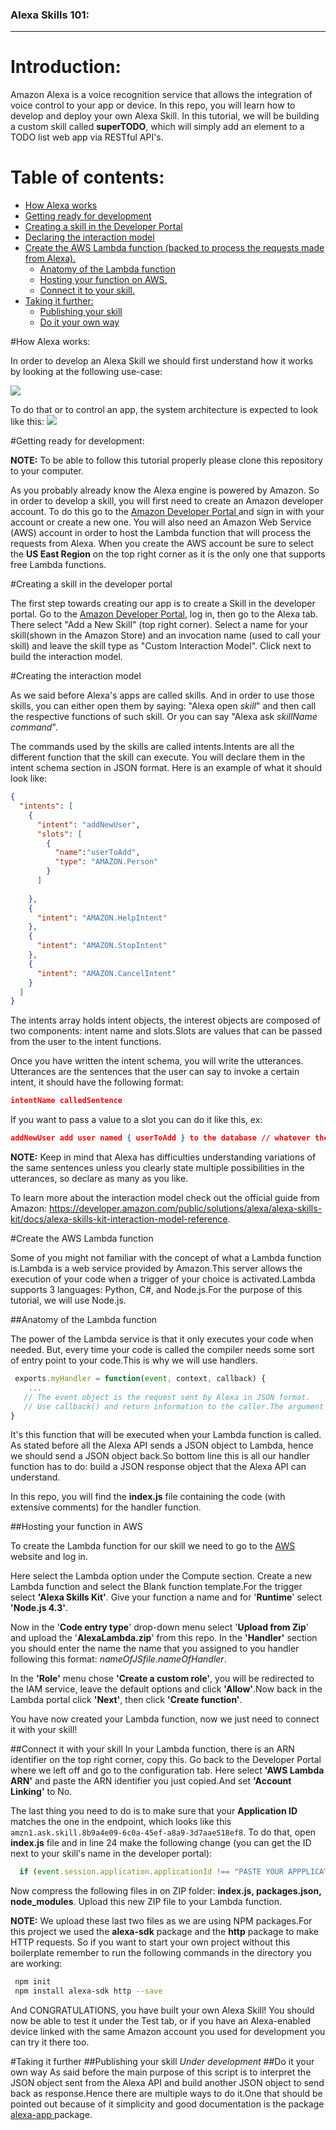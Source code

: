 ### Alexa Skills 101:
---


# Introduction:

Amazon Alexa is a voice recognition service that allows the integration of voice control to your app or device. In this repo, you will learn how to develop and deploy your own Alexa Skill. In this tutorial, we will be building a custom skill called **superTODO**, which will simply add an element to a TODO list web app via RESTful API's.


# Table of contents:

* [How Alexa works](#H1)
* [Getting ready for development](#H2)
* [Creating a skill in the Developer Portal](#H3)
* [Declaring the interaction model](#H4)
* [Create the AWS Lambda function (backed to process the requests made from Alexa).](#H5)
  * [Anatomy of the Lambda function](#H6)
  * [Hosting your function on AWS.](#H7)
  * [Connect it to your skill.](#H8)
* [Taking it further:](#H9)
  * [Publishing your skill](#H11)
  * [Do it your own way](#H12)


#<a name = "H1">How Alexa works</a>:

In order to develop an Alexa Skill we should first understand how it works by looking at the following use-case:

![](https://developer.amazon.com/public/binaries/content/gallery/developerportalpublic/alexa_smart_home_ecosystem.png)

To do that or to control an app, the system architecture is expected to look like this:
![](https://perkinelmer.box.com/shared/static/psnchr8fvqu5njil35yognio1okzkw43.png)

#<a name = "H2">Getting ready for development</a>:

**NOTE:** To be able to follow this tutorial properly please clone this repository to your computer.

As you probably already know the Alexa engine is powered by Amazon. So in order to develop a skill, you will first need to create an Amazon developer account. To do this go to the <a href = "https://developer.amazon.com"> Amazon Developer Portal </a> and sign in with your account or create a new one. You will also need an Amazon Web Service (AWS) account in order to host the Lambda function that will process the requests from Alexa. When you create the AWS account be sure to select the **US East Region** on the top right corner as it is the only one that supports free Lambda functions.

#<a name = "H3">Creating a skill in the developer portal</a>

The first step towards creating our app is to create a Skill in the developer portal. Go to the [Amazon Developer Portal](https://developer.amazon.com/), log in, then go to the Alexa tab. There select "Add a New Skill" (top right corner). Select a name for your skill(shown in the Amazon Store) and an invocation name (used to call your skill) and leave the skill type as "Custom Interaction Model". Click next to build the interaction model.

#<a name = "H4">Creating the interaction model</a>

As we said before Alexa's apps are called skills. And in order to use those skills, you can either open them by saying: "Alexa open _skill_" and then call the respective functions of such skill. Or you can say "Alexa ask _skillName_ _command_".

The commands used by the skills are called intents.Intents are all the different function that the skill can execute. You will declare them in the intent schema section in JSON format. Here is an example of what it should look like: 

```json
{
  "intents": [
    {
      "intent": "addNewUser",
      "slots": [
        {
          "name":"userToAdd",
          "type": "AMAZON.Person"
        }
      ]
      
    },
    {
      "intent": "AMAZON.HelpIntent"
    },
    {
      "intent": "AMAZON.StopIntent"
    },
    {
      "intent": "AMAZON.CancelIntent"
    }
  ]   
}
```
The intents array holds intent objects, the interest objects are composed of two components: intent name and slots.Slots are values that can be passed from the user to the intent functions.

Once you have written the intent schema, you will write the utterances. Utterances are the sentences that the user can say to invoke a certain intent, it should have the following format:
``` json
intentName calledSentence
``` 

If you want to pass a value to a slot you can do it like this, ex:

``` json
addNewUser add user named { userToAdd } to the database // whatever the users says between "named" and "to" will be assigned to the variable "userToAdd"
``` 

**NOTE:** Keep in mind that Alexa has difficulties understanding variations of the same sentences unless you clearly state multiple possibilities in the utterances, so declare as many as you like.


To learn more about the interaction model check out the official guide from Amazon: https://developer.amazon.com/public/solutions/alexa/alexa-skills-kit/docs/alexa-skills-kit-interaction-model-reference.

#<a name = "H5">Create the AWS Lambda function</a>

Some of you might not familiar with the concept of what a Lambda function is.Lambda is a web service provided by Amazon.This server allows the execution of your code when a trigger of your choice is activated.Lambda supports 3 languages: Python, C#, and Node.js.For the purpose of this tutorial, we will use Node.js.

##<a name = "H6">Anatomy of the Lambda function</a>

The power of the Lambda service is that it only executes your code when needed. But, every time your code is called the compiler needs some sort of entry point to your code.This is why we will use handlers.



``` js
 exports.myHandler = function(event, context, callback) {
    ...
   // The event object is the request sent by Alexa in JSON format.
   // Use callback() and return information to the caller.The argument of this function should be JSON.stringify       compatible  
}
``` 

It's this function that will be executed when your Lambda function is called. As stated before all the Alexa API sends a JSON object to Lambda, hence we should send a JSON object back.So bottom line this is all our handler function has to do: build a JSON response object that the Alexa API can understand.

In this repo, you will find the __index.js__ file containing the code (with extensive comments) for the handler function.



##<a name = "H7">Hosting your function in AWS</a>

To create the Lambda function for our skill we need to go to the [AWS](https://aws.amazon.com/) website and log in.

Here select the Lambda option under the Compute section. Create a new Lambda function and select the Blank function template.For the trigger select **'Alexa Skills Kit'**. Give your function a name and for '**Runtime**' select **'Node.js 4.3'**.

Now in the '**Code entry type**' drop-down menu select '**Upload from Zip**' and upload the '**AlexaLambda.zip**' from this repo. In the **'Handler'** section you should enter the name the name that you assigned to you handler following this format: _nameOfJSfile.nameOfHandler_.

In the **'Role'** menu chose **'Create a custom role'**, you will be redirected to the IAM service, leave the default options and click **'Allow'**.Now back in the Lambda portal click **'Next'**, then click **'Create function'**.

You have now created your Lambda function, now we just need to connect it with your skill!

##<a name = "H8">Connect it with your skill</a>
In your Lambda function, there is an ARN identifier on the top right corner, copy this.
Go back to the Developer Portal where we left off and go to the configuration tab.
Here select **'AWS Lambda ARN'** and paste the ARN identifier you just copied.And set **'Account Linking'** to No.

The last thing you need to do is to make sure that your **Application ID** matches the one in the endpoint, which looks like this `amzn1.ask.skill.8b9a4e09-6c0a-45ef-a8a9-3d7aae518ef8`. To do that, open **index.js** file and in line 24 make the following change (you can get the ID next to your skill's name in the developer portal):

``` js
  if (event.session.application.applicationId !== "PASTE YOUR APPPLICATION ID HERE")
``` 

Now compress the following files in on ZIP folder: **index.js, packages.json, node_modules**. Upload this new ZIP file to your Lambda function.

**NOTE:**
We upload these last two files as we are using NPM packages.For this project we used the **alexa-sdk** package and the **http** package to make HTTP requests.
So if you want to start your own project without this boilerplate remember to run the following commands in the directory you are working:

 ``` bash
  npm init
  npm install alexa-sdk http --save


``` 

And CONGRATULATIONS, you have built your own Alexa Skill!
You should now be able to test it under the Test tab, or if you have an Alexa-enabled device linked with the same Amazon account you used for development you can try it there too.

#<a name = "H9">Taking it further</a>
##<a name = "H11">Publishing your skill</a>
_Under development_
##<a name = "H12">Do it your own way</a>
As said before the main purpose of this script is to interpret the JSON object sent from the Alexa API and build another JSON object to send back as response.Hence there are multiple ways to do it.One that should be pointed out because of it simplicity and good documentation is the package <a href = "https://developer.amazon.com"> alexa-app </a> package. 
